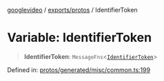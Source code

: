 [googlevideo](../../../README.md) / [exports/protos](../README.md) / IdentifierToken

# Variable: IdentifierToken

> **IdentifierToken**: `MessageFns`\<[`IdentifierToken`](../interfaces/IdentifierToken.md)\>

Defined in: [protos/generated/misc/common.ts:199](https://github.com/LuanRT/googlevideo/blob/5b84100979befab767d819a9606dde964d469341/protos/generated/misc/common.ts#L199)
